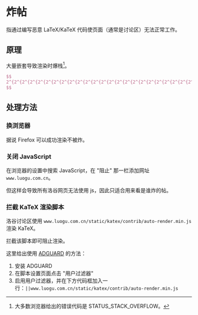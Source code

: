 # 炸帖

指通过编写恶意 LaTeX/KaTeX 代码使页面（通常是讨论区）无法正常工作。

## 原理

大量嵌套导致渲染时爆栈[^1]。

[^1]: 大多数浏览器给出的错误代码是 STATUS_STACK_OVERFLOW。

```latex title="示例"
$$
2^{2^{2^{2^{2^{2^{2^{2^{2^{2^{2^{2^{2^{2^{2^{2^{2^{2^{2^{2^{2^{2^{2^{2^{2^{2^{2^{2^{2^{2^{2^{2^{2^{2^{2^{2^{2^{2^{2^{2^{2^{2^{2^{2^{2^{2^{2^{2^{2^{2^{2^{2^{2^{2^{2^{2^{2^{2^{2^{2^{2^{2^{2^{2^{2^{2^{2^{2^{2^{2^{2^{2^{2^{2^{2^{2^{2^{2^{2^{2^{2^{2^{2^{2^{2^{2^{2^{2^{2^{2^{2^{2^{2^{2^{2^{2^{2^{2^{2^{2^{2^{2^{2^{2^{2^{2^{2^{2^{2^{2^{2^{2^{2^{2^{2^{2^{2^{2^{2^{2^{2^{2^{2^{2^{2^{2^{2^{2^{2^{2^{2^{2^{2^{2^{2^{2^{2^{2^{2^{2^{2^{2^{2^{2^{2^{2^{2^{2^{2^{2^{2^{2^{2^{2^{2^{2^{2^{2^{2^{2^{2^{2^{2^{2^{2^{2^{2^{2^{2^{2^{2^{2^{2^{2^{2^{2^{2^{2^{2^{2^{2^{2^{2^{2^{2^{2^{2^{2^{2^{2^{2^{2^{2^{2^{2^{2^{2^{2^{2^{2^{2^{2^{2^{2^{2^{2^{2^{2^{2^{2^{2^{2^{2^{2^{2^{2^{2^{2^{2^{2^{}}}}}}}}}}}}}}}}}}}}}}}}}}}}}}}}}}}}}}}}}}}}}}}}}}}}}}}}}}}}}}}}}}}}}}}}}}}}}}}}}}}}}}}}}}}}}}}}}}}}}}}}}}}}}}}}}}}}}}}}}}}}}}}}}}}}}}}}}}}}}}}}}}}}}}}}}}}}}}}}}}}}}}}}}}}}}}}}}}}}}}}}}}}}}}}}}}}}}}}}}}}}}}}}}}}}}}}}}}}}
$$
```

## 处理方法

### 换浏览器

据说 Firefox 可以成功渲染不被炸。

### 关闭 JavaScript

在浏览器的设置中搜索 JavaScript，在 "阻止" 那一栏添加网址 `www.luogu.com.cn`。

但这样会导致所有洛谷网页无法使用 js，因此只适合用来看是谁炸的帖。

### 拦截 KaTeX 渲染脚本

洛谷讨论区使用 `www.luogu.com.cn/static/katex/contrib/auto-render.min.js` 渲染 KaTeX。

拦截该脚本即可阻止渲染。

这里给出使用 [ADGUARD](https://adguard.com/zh_cn/welcome.html) 的方法：

1. 安装 ADGUARD
2. 在脚本设置页面点击 "用户过滤器"
3. 启用用户过滤器，并在下方代码框加入一行：`||www.luogu.com.cn/static/katex/contrib/auto-render.min.js`